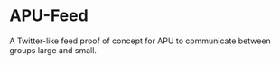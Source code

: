 # APU-Feed
A Twitter-like feed proof of concept for APU to communicate between groups large and small.
